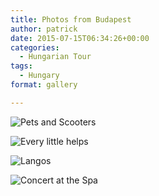 ```yaml
---
title: Photos from Budapest
author: patrick
date: 2015-07-15T06:34:26+00:00
categories:
  - Hungarian Tour
tags:
  - Hungary
format: gallery

---
```


![Pets and Scooters](/img/2015/07/IMG_1881.jpg)

![Every little helps](/img/2015/07/IMG_1880.jpg)

![Langos](/img/2015/07/IMG_1879.jpg)

![Concert at the Spa](/img/2015/07/IMG_1884.jpg)
